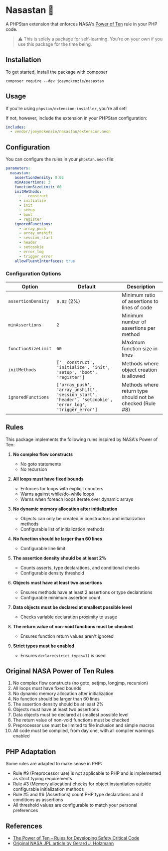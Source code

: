 # Nasastan 🚀

A PHPStan extension that enforces
NASA's [Power of Ten](https://en.wikipedia.org/wiki/The_Power_of_10:_Rules_for_Developing_Safety-Critical_Code)
rule in your PHP code.

> ⚠️ This is solely a package for self-learning. You're on your own if you use this package for the time being.

## Installation

To get started, install the package with composer

```
composer require --dev joeymckenzie/nasastan
```

## Usage

If you're using `phpstan/extension-installer`, you're all set!

If not, however, include the extension in your PHPStan configuration:

```yaml
includes:
  - vendor/joeymckenzie/nasastan/extension.neon
```

## Configuration

You can configure the rules in your `phpstan.neon` file:

```yaml
parameters:
  nasastan:
    assertionDensity: 0.02
    minAssertions: 2
    functionSizeLimit: 60
    initMethods:
      - __construct
      - initialize
      - init
      - setup
      - boot
      - register
    ignoredFunctions:
      - array_push
      - array_unshift
      - session_start
      - header
      - setcookie
      - error_log
      - trigger_error
    allowFluentInterfaces: true 
```

### Configuration Options

| Option              | Default                                                                                                 | Description                                               |
|---------------------|---------------------------------------------------------------------------------------------------------|-----------------------------------------------------------|
| `assertionDensity`  | `0.02` (2%)                                                                                             | Minimum ratio of assertions to lines of code              |
| `minAssertions`     | `2`                                                                                                     | Minimum number of assertions per method                   |
| `functionSizeLimit` | `60`                                                                                                    | Maximum function size in lines                            |
| `initMethods`       | `['__construct', 'initialize', 'init', 'setup', 'boot', 'register']`                                    | Methods where object creation is allowed                  |
| `ignoredFunctions`  | `['array_push', 'array_unshift', 'session_start', 'header', 'setcookie', 'error_log', 'trigger_error']` | Methods where return type should not be checked (Rule #8) |

## Rules

This package implements the following rules inspired by NASA's Power of Ten:

1. **No complex flow constructs**
    - No goto statements
    - No recursion

2. **All loops must have fixed bounds**
    - Enforces for loops with explicit counters
    - Warns against while/do-while loops
    - Warns when foreach loops iterate over dynamic arrays

3. **No dynamic memory allocation after initialization**
    - Objects can only be created in constructors and initialization methods
    - Configurable list of initialization methods

4. **No function should be larger than 60 lines**
    - Configurable line limit

5. **The assertion density should be at least 2%**
    - Counts asserts, type declarations, and conditional checks
    - Configurable density threshold

6. **Objects must have at least two assertions**
    - Ensures methods have at least 2 assertions or type declarations
    - Configurable minimum assertion count

7. **Data objects must be declared at smallest possible level**
    - Checks variable declaration proximity to usage

8. **The return value of non-void functions must be checked**
    - Ensures function return values aren't ignored

9. **Strict types must be enabled**
    - Ensures `declare(strict_types=1)` is used

## Original NASA Power of Ten Rules

1. No complex flow constructs (no goto, setjmp, longjmp, recursion)
2. All loops must have fixed bounds
3. No dynamic memory allocation after initialization
4. No function should be larger than 60 lines
5. The assertion density should be at least 2%
6. Objects must have at least two assertions
7. Data objects must be declared at smallest possible level
8. The return value of non-void functions must be checked
9. Preprocessor use must be limited to file inclusion and simple macros
10. All code must be compiled, from day one, with all compiler warnings enabled

## PHP Adaptation

Some rules are adapted to make sense in PHP:

- Rule #9 (Preprocessor use) is not applicable to PHP and is implemented as strict typing requirements
- Rule #3 (Memory allocation) checks for object instantiation outside configurable initialization methods
- Rule #5 and #6 (Assertions) count PHP type declarations and if conditions as assertions
- All threshold values are configurable to match your personal preferences

## References

- [The Power of Ten – Rules for Developing Safety Critical Code](https://en.wikipedia.org/wiki/The_Power_of_10:_Rules_for_Developing_Safety-Critical_Code)
- [Original NASA JPL article by Gerard J. Holzmann](https://spinroot.com/gerard/pdf/P10.pdf)